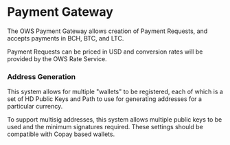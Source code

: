 # Payment Gateway

The OWS Payment Gateway allows creation of Payment Requests, and accepts payments in BCH, BTC, and LTC.

Payment Requests can be priced in USD and conversion rates will be provided by the OWS Rate Service.

### Address Generation

This system allows for multiple "wallets" to be registered, each of which is a set of HD Public Keys and Path to use for generating addresses for a particular currency.

To support multisig addresses, this system allows multiple public keys to be used and the minimum signatures required. These settings should be compatible with Copay based wallets.
